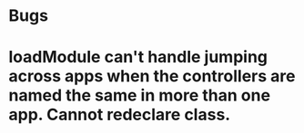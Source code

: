 Bugs
====

# loadModule can't handle jumping across apps when the controllers are named the same in more than one app. Cannot redeclare class.
